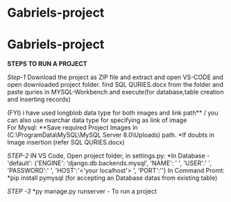 # Gabriels-project
# Gabriels-project

**STEPS TO RUN A PROJECT**

_Step-1_
Download the project as ZIP file and extract and open VS-CODE and open downloaded project folder.
find SQL QURIES.docx from the folder and paste quries in MYSQL-Workbench and execute(for database,table creation and inserting records)

(FYI)
i have used longblob data type for both images and link path** / you can also use nvarchar data type for specifying as link of image  
For Mysql:
  **Save required Project Images in (C:\ProgramData\MySQL\MySQL Server 8.0\Uploads) path.
  *If doubts in Image insertion (refer SQL QURIES.docx)

_STEP-2_
IN VS Code,
Open project folder, in settings.py:
*In Database - 'default': {'ENGINE': 'django.db.backends.mysql',
                              'NAME': ' <your DB_name>',
                              'USER':'<your username> ',
                              'PASSWORD':'<your password> ',
                              'HOST':'<'your localhost'> ',
                              'PORT':'<your portnumber>'}
 In Command Promt:
  *pip install pymysql (for accepting an Database datas from existing table)  

_STEP -3_
*py manage.py runserver - To run a project  

